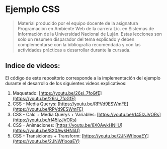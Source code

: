 # Ejemplo CSS 

> Material producido por el equipo docente de la asignatura Programación en Ambiente Web de la carrera Lic. en Sistemas de Información de la Universidad Nacional de Luján.
> Estas lecciones son solo un resumen disparador del tema explicado y deben complementarse con la bibliografía recomendada y con las actividades prácticas a desarrollar durante la cursada.


## Indice de videos:

El código de este repositorio corresponde a la implementación del ejemplo durante el desarrollo de los siguientes videos explicativos:

1. Maquetado: [https://youtu.be/26si_7foGfE](https://youtu.be/26si_7foGfE)
2. CSS - Media Querys: [https://youtu.be/RPVd9ESWmFE](https://youtu.be/RPVd9ESWmFE)
3. CSS - Calc + Media Querys + Variables: [https://youtu.be/rI45IzJVORs](https://youtu.be/rI45IzJVORs)
4. CSS - Animaciones: [https://youtu.be/8X0AwkHNIiU](https://youtu.be/8X0AwkHNIiU)
5. CSS - Transiciones + Transform: [https://youtu.be/2JNWflooaEY](https://youtu.be/2JNWflooaEY)

